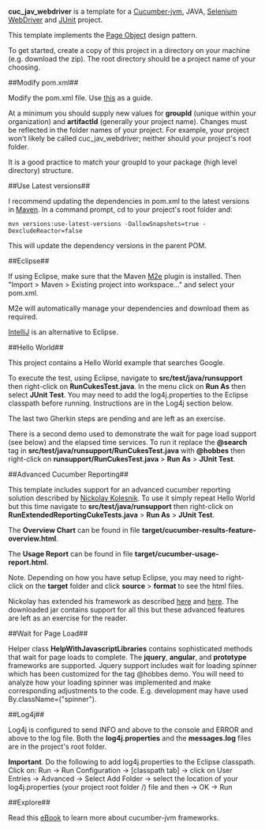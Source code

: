 **cuc_jav_webdriver** is a template for a [Cucumber-jvm](https://github.com/cucumber/cucumber-jvm), JAVA, [Selenium WebDriver](http://www.seleniumhq.org/projects/webdriver/) and [JUnit](http://junit.org/) project. 

This template implements the [Page Object](http://www.seleniumhq.org/docs/06_test_design_considerations.jsp#page-object-design-pattern) design pattern.

To get started, create a copy of this project in a directory on your machine (e.g. download the zip). The root directory should be a project name of your choosing.

##Modify pom.xml##

Modify the pom.xml file.  Use [this](https://maven.apache.org/pom.html) as a guide.

At a minimum you should supply new values for **groupId** (unique within your organization) and **artifactId** (generally your project name). Changes must be reflected in the folder names of your project. For example, your project won't likely be called cuc_jav_webdriver; neither should your project's root folder.

It is a good practice to match your groupId to your package (high level directory) structure.

##Use Latest versions##

I recommend updating the dependencies in pom.xml to the latest versions in [Maven](https://maven.apache.org/install.html).  In a command prompt, cd to your project's root folder and:

    mvn versions:use-latest-versions -DallowSnapshots=true -DexcludeReactor=false

This will update the dependency versions in the parent POM.

##Eclipse##

If using Eclipse, make sure that the Maven [M2e](http://www.eclipse.org/m2e/) plugin is installed.  Then "Import > Maven > Existing project into workspace..." and select your pom.xml.

M2e will automatically manage your dependencies and download them as required.

[IntelliJ](https://www.jetbrains.com/idea/) is an alternative to Eclipse.

##Hello World##

This project contains a Hello World example that searches Google.

To execute the test, using Eclipse, navigate to **src/test/java/runsupport** then right-click on **RunCukesTest.java**.
In the menu click on **Run As** then select **JUnit Test**. You may need to add the log4j.properties to the Eclipse classpath before running.  Instructions are in the Log4j section below.

The last two Gherkin steps are pending and are left as an exercise.

There is a second demo used to demonstrate the wait for page load support (see below) and the elapsed time services.  To run it replace the **@search** tag in **src/test/java/runsupport/RunCukesTest.java** with **@hobbes** then right-click on **runsupport/RunCukesTest.java** > **Run As** > **JUnit Test**.  

##Advanced Cucumber Reporting##

This template includes support for an advanced cucumber reporting solution described by [Nickolay Kolesnik](http://mkolisnyk.blogspot.com/2015/05/cucumber-jvm-advanced-reporting.html).   To use it simply repeat Hello World but this time navigate to **src/test/java/runsupport** then right-click on **RunExtendedReportingCukeTests.java** > **Run As** > **JUnit Test**.

The **Overview Chart** can be found in file **target/cucumber-results-feature-overview.html**.

The **Usage Report** can be found in file **target/cucumber-usage-report.html**.

Note. Depending on how you have setup Eclipse, you may need to right-click on the **target** folder and click **source** > **format** to see the html files.

Nickolay has extended his framework as described [here](http://mkolisnyk.blogspot.com/2015/06/cucumber-jvm-advanced-reporting-2.html) and [here](http://mkolisnyk.blogspot.com/2015/10/cucumber-jvm-advanced-reporting-3.html). The downloaded jar contains support for all this but these advanced features are left as an exercise for the reader.

##Wait for Page Load##

Helper class **HelpWithJavascriptLibraries** contains sophisticated methods that wait for page loads to complete.  The **jquery**, **angular**, and **prototype** frameworks are supported.  Jquery support includes wait for loading spinner which has been customized for the tag @hobbes demo.  You will need to analyze how your loading spinner was implemented and make corresponding adjustments to the code. E.g. development may have used By.className=("spinner").

##Log4j##

Log4j is configured to send INFO and above to the console and ERROR and above to the log file. Both the **log4j.properties** and the **messages.log** files are in the project's root folder.

**Important**.  Do the following to add log4j.properties to the Eclipse classpath.  Click on: Run -> Run Configuration -> [classpath tab] -> click on User Entries -> Advanced -> Select Add Folder -> select the location of your log4j.properties (your project root folder /) file and then -> OK -> Run  

##Explore##

Read this [eBook](https://www.gitbook.com/book/sukesh15/cucumber-jvm-test-framework-/details) to learn more about cucumber-jvm frameworks.





